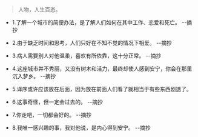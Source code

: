 >人物，人生百态。

- 1.了解一个城市的简便办法，是了解人们如何在其中工作、恋爱和死亡。 --摘抄

- 2.由于缺乏时间和思考，人们只好在不知不觉的情况下相爱。 --摘抄

- 3.病人需要别人对他温柔，喜欢有所依靠，这十分正常。 --摘抄

- 4.这座城市并不秀丽，又没有树木和活力，最终却使人感到安宁，你会在那里沉入梦乡。 --摘抄

- 5.译序或许应该放在后面，因为放在前面人们看了就相当于有些东西剧透了。

- 6.这事奇怪，但一定会过去的。 --摘抄

- 7.你走吧，一切都会好的。 --摘抄

- 8.我唯一感兴趣的事，我对他说，是内心得到安宁。 --摘抄
